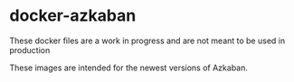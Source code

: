 # docker-azkaban
These docker files are a work in progress and are not meant to be used in production

These images are intended for the newest versions of Azkaban.
